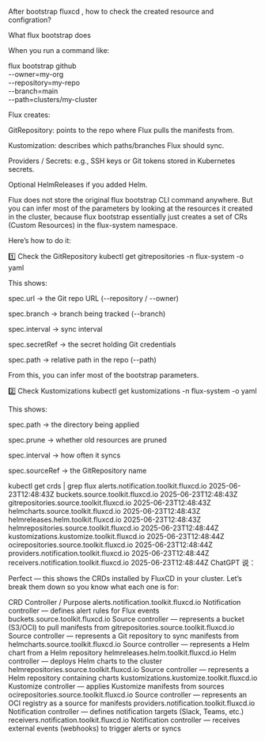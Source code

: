 After bootstrap fluxcd , how to check the created resource and configration?

What flux bootstrap does

When you run a command like:

flux bootstrap github \
  --owner=my-org \
  --repository=my-repo \
  --branch=main \
  --path=clusters/my-cluster


Flux creates:

GitRepository: points to the repo where Flux pulls the manifests from.

Kustomization: describes which paths/branches Flux should sync.

Providers / Secrets: e.g., SSH keys or Git tokens stored in Kubernetes secrets.

Optional HelmReleases if you added Helm.

Flux does not store the original flux bootstrap CLI command anywhere. But you can infer most of the parameters by looking at the resources it created in the cluster, because flux bootstrap essentially just creates a set of CRs (Custom Resources) in the flux-system namespace.

Here’s how to do it:

1️⃣ Check the GitRepository
kubectl get gitrepositories -n flux-system -o yaml


This shows:

spec.url → the Git repo URL (--repository / --owner)

spec.branch → branch being tracked (--branch)

spec.interval → sync interval

spec.secretRef → the secret holding Git credentials

spec.path → relative path in the repo (--path)

From this, you can infer most of the bootstrap parameters.

2️⃣ Check Kustomizations
kubectl get kustomizations -n flux-system -o yaml


This shows:

spec.path → the directory being applied

spec.prune → whether old resources are pruned

spec.interval → how often it syncs

spec.sourceRef → the GitRepository name


kubectl get crds | grep flux
alerts.notification.toolkit.fluxcd.io                      2025-06-23T12:48:43Z
buckets.source.toolkit.fluxcd.io                           2025-06-23T12:48:43Z
gitrepositories.source.toolkit.fluxcd.io                   2025-06-23T12:48:43Z
helmcharts.source.toolkit.fluxcd.io                        2025-06-23T12:48:43Z
helmreleases.helm.toolkit.fluxcd.io                        2025-06-23T12:48:43Z
helmrepositories.source.toolkit.fluxcd.io                  2025-06-23T12:48:44Z
kustomizations.kustomize.toolkit.fluxcd.io                 2025-06-23T12:48:44Z
ocirepositories.source.toolkit.fluxcd.io                   2025-06-23T12:48:44Z
providers.notification.toolkit.fluxcd.io                   2025-06-23T12:48:44Z
receivers.notification.toolkit.fluxcd.io                   2025-06-23T12:48:44Z
ChatGPT 说：

Perfect — this shows the CRDs installed by FluxCD in your cluster. Let’s break them down so you know what each one is for:

CRD	Controller / Purpose
alerts.notification.toolkit.fluxcd.io	Notification controller — defines alert rules for Flux events
buckets.source.toolkit.fluxcd.io	Source controller — represents a bucket (S3/OCI) to pull manifests from
gitrepositories.source.toolkit.fluxcd.io	Source controller — represents a Git repository to sync manifests from
helmcharts.source.toolkit.fluxcd.io	Source controller — represents a Helm chart from a Helm repository
helmreleases.helm.toolkit.fluxcd.io	Helm controller — deploys Helm charts to the cluster
helmrepositories.source.toolkit.fluxcd.io	Source controller — represents a Helm repository containing charts
kustomizations.kustomize.toolkit.fluxcd.io	Kustomize controller — applies Kustomize manifests from sources
ocirepositories.source.toolkit.fluxcd.io	Source controller — represents an OCI registry as a source for manifests
providers.notification.toolkit.fluxcd.io	Notification controller — defines notification targets (Slack, Teams, etc.)
receivers.notification.toolkit.fluxcd.io	Notification controller — receives external events (webhooks) to trigger alerts or syncs
